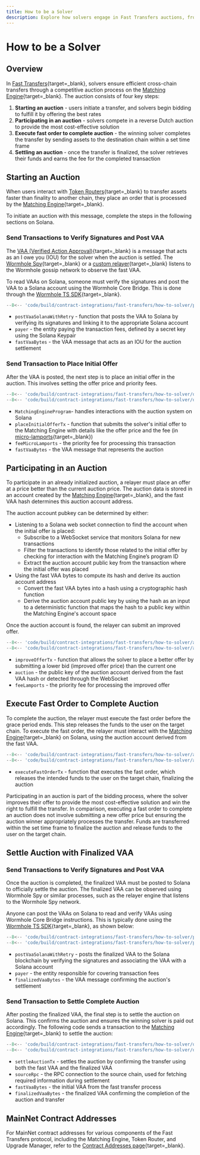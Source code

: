 ```yaml
---
title: How to be a Solver
description: Explore how solvers engage in Fast Transfers auctions, from initiating offers to settling, with steps and MainNet contract addresses.
---
```


# How to be a Solver

## Overview

In [Fast Transfers](/learn/messaging/fast-transfers/){target=\_blank}, solvers ensure efficient cross-chain transfers through a competitive auction process on the [Matching Engine](/build/contract-integrations/fast-transfers/smart-components/#matching-engine){target=\_blank}. The auction consists of four key steps:

1. **Starting an auction** - users initiate a transfer, and solvers begin bidding to fulfill it by offering the best rates
2. **Participating in an auction** - solvers compete in a reverse Dutch auction to provide the most cost-effective solution
3. **Execute fast order to complete auction** - the winning solver completes the transfer by sending assets to the destination chain within a set time frame
4. **Settling an auction** - once the transfer is finalized, the solver retrieves their funds and earns the fee for the completed transaction

## Starting an Auction

When users interact with [Token Routers](/build/contract-integrations/fast-transfers/smart-components/#token-router-contracts){target=\_blank} to transfer assets faster than finality to another chain, they place an order that is processed by the [Matching Engine](/build/contract-integrations/fast-transfers/smart-components/#matching-engine){target=\_blank}.

To initiate an auction with this message, complete the steps in the following sections on Solana.

### Send Transactions to Verify Signatures and Post VAA

The [VAA (Verified Action Approval)](/learn/infrastructure/vaas/){target=\_blank} is a message that acts as an I owe you (IOU) for the solver when the auction is settled. The [Wormhole Spy](/learn/infrastructure/spy/){target=\_blank} or a [custom relayer](https://github.com/wormhole-foundation/relayer-engine){target=\_blank} listens to the Wormhole gossip network to observe the fast VAA.

To read VAAs on Solana, someone must verify the signatures and post the VAA to a Solana account using the Wormhole Core Bridge. This is done through the [Wormhole TS SDK](https://github.com/wormhole-foundation/wormhole-sdk-ts){target=\_blank}.

```js
--8<-- 'code/build/contract-integrations/fast-transfers/how-to-solver/postVaa.js::14'
```

- `postVaaSolanaWithRetry` - function that posts the VAA to Solana by verifying its signatures and linking it to the appropriate Solana account
- `payer` - the entity paying the transaction fees, defined by a secret key using the Solana Keypair
- `fastVaaBytes` - the VAA message that acts as an IOU for the auction settlement

### Send Transaction to Place Initial Offer

After the VAA is posted, the next step is to place an initial offer in the auction. This involves setting the offer price and priority fees.

```js
--8<-- 'code/build/contract-integrations/fast-transfers/how-to-solver/offer-settle.js::33'
--8<-- 'code/build/contract-integrations/fast-transfers/how-to-solver/offer-settle.js:50'
```

- `MatchingEngineProgram`- handles interactions with the auction system on Solana
- `placeInitialOfferTx` - function that submits the solver's initial offer to the Matching Engine with details like the offer price and the fee (in [micro-lamports](https://solana.com/docs/terminology#lamport){target=\_blank})
- `feeMicroLamports` - the priority fee for processing this transaction
- `fastVaaBytes` - the VAA message that represents the auction

## Participating in an Auction

To participate in an already initialized auction, a relayer must place an offer at a price better than the current auction price. The auction data is stored in an account created by the [Matching Engine](/build/contract-integrations/fast-transfers/smart-components/#matching-engine){target=\_blank}, and the fast VAA hash determines this auction account address.  

The auction account pubkey can be determined by either:

- Listening to a Solana web socket connection to find the account when the initial offer is placed:
    - Subscribe to a WebSocket service that monitors Solana for new transactions
    - Filter the transactions to identify those related to the initial offer by checking for interaction with the Matching Engine’s program ID
    - Extract the auction account public key from the transaction where the initial offer was placed
- Using the fast VAA bytes to compute its hash and derive its auction account address
    - Convert the fast VAA bytes into a hash using a cryptographic hash function <!-- hashing function ?? Keccak256 ??  -->
    - Derive the auction account public key by using the hash as an input to a deterministic function that maps the hash to a public key within the Matching Engine's account space

Once the auction account is found, the relayer can submit an improved offer.

```js
--8<-- 'code/build/contract-integrations/fast-transfers/how-to-solver/auction.js::32'
--8<-- 'code/build/contract-integrations/fast-transfers/how-to-solver/auction.js:45'
```

- `improveOfferTx` - function  that allows the solver to place a better offer by submitting a lower bid (improved offer price) than the current one
- `auction` - the public key of the auction account derived from the fast VAA hash or detected through the WebSocket
- `feeLamports` - the priority fee for processing the improved offer

## Execute Fast Order to Complete Auction

To complete the auction, the relayer must execute the fast order before the grace period ends. This step releases the funds to the user on the target chain. To execute the fast order, the relayer must interact with the [Matching Engine](/build/contract-integrations/fast-transfers/smart-components/#matching-engine){target=\_blank} on Solana, using the auction account derived from the fast VAA.

```js
--8<-- 'code/build/contract-integrations/fast-transfers/how-to-solver/auction.js::20'
--8<-- 'code/build/contract-integrations/fast-transfers/how-to-solver/auction.js:34'
```

- `executeFastOrderTx` - function that executes the fast order, which releases the intended funds to the user on the target chain, finalizing the auction

Participating in an auction is part of the bidding process, where the solver improves their offer to provide the most cost-effective solution and win the right to fulfill the transfer. In comparison, executing a fast order to complete an auction does not involve submitting a new offer price but ensuring the auction winner appropriately processes the transfer. Funds are transferred within the set time frame to finalize the auction and release funds to the user on the target chain.

## Settle Auction with Finalized VAA

### Send Transactions to Verify Signatures and Post VAA

Once the auction is completed, the finalized VAA must be posted to Solana to officially settle the auction. The finalized VAA can be observed using Wormhole Spy or similar processes, such as the relayer engine that listens to the Wormhole Spy network.

Anyone can post the VAAs on Solana to read and verify VAAs using Wormhole Core Bridge instructions. This is typically done using the [Wormhole TS SDK](/build/applications/wormhole-sdk/){target=\_blank}, as shown below:

```js
--8<-- 'code/build/contract-integrations/fast-transfers/how-to-solver/postVaa.js::6'
--8<-- 'code/build/contract-integrations/fast-transfers/how-to-solver/postVaa.js:19'
```

- `postVaaSolanaWithRetry` - posts the finalized VAA to the Solana blockchain by verifying the signatures and associating the VAA with a Solana account
- `payer` - the entity responsible for covering transaction fees
- `finalizedVaaBytes` - the VAA message confirming the auction's settlement

### Send Transaction to Settle Complete Auction

After posting the finalized VAA, the final step is to settle the auction on Solana. This confirms the auction and ensures the winning solver is paid out accordingly. The following code sends a transaction to the [Matching Engine](/build/contract-integrations/fast-transfers/smart-components/#matching-engine){target=\_blank} to settle the auction:

```js
--8<-- 'code/build/contract-integrations/fast-transfers/how-to-solver/offer-settle.js::20'
--8<-- 'code/build/contract-integrations/fast-transfers/how-to-solver/offer-settle.js:37'
```

- `settleAuctionTx` - settles the auction by confirming the transfer using both the fast VAA and the finalized VAA
- `sourceRpc` - the RPC connection to the source chain, used for fetching required information during settlement
- `fastVaaBytes` - the initial VAA from the fast transfer process
- `finalizedVaaBytes` - the finalized VAA confirming the completion of the auction and transfer

## MainNet Contract Addresses

For MainNet contract addresses for various components of the Fast Transfers protocol, including the Matching Engine, Token Router, and Upgrade Manager, refer to the [Contract Addresses page](/build/reference/contract-addresses/#fast-transfers){target=\_blank}.
